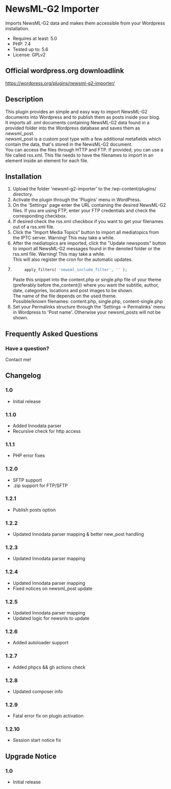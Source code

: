 # NewsML-G2 Importer

Imports NewsML-G2 data and makes them accessible from your Wordpress installation.  

* Requires at least: 5.0  
* PHP: 7.4 
* Tested up to: 5.6  
* License: GPLv2  

## Official wordpress.org downloadlink
https://wordpress.org/plugins/newsml-g2-importer/  


## Description

This plugin provides an simple and easy way to import NewsML-G2 documents into Wordpress and to publish them as posts inside your blog.   
It imports all .xml documents containing NewsML-G2 data found in a provided folder into the Wordpress database and saves them as newsml_post.   
newsml_post is a custom post type with a few additional metafields which contain the data, that's stored in the NewsML-G2 document.   
You can access the files through HTTP and FTP. If provided, you can use a file called rss.xml. This file needs to have the filenames to import in an <item> element inside an <link> element for each file.     


## Installation

1. Upload the folder 'newsml-g2-importer' to the /wp-content/plugins/ directory.  
2. Activate the plugin through the 'Plugins' menu in WordPress.   
3. On the 'Settings' page enter the URL containing the desired NewsML-G2 files. If you are using FTP, enter your FTP credentials and check the corresponding checkbox.   
4. If desired check the rss.xml checkbox if you want to get your filenames out of a rss.xml file.   
5. Click the "Import Media Topics" button to import all mediatopics from the IPTC server. Warning! This may take a while.      
6. After the mediatopics are imported, click the "Update newsposts" button to import all NewsML-G2 messages found in the denoted folder or the rss.xml file. Warning! This may take a while.         
   This will also register the cron for the automatic updates.    
7. ```php
		apply_filters( 'newsml_include_filter', '' );
	```    
   Paste this snippet into the content.php or single.php file of your theme (preferably before the_content()) where you want the subtitle, author, date, categories, locations and post images to be shown.       
   The name of the file depends on the used theme.   
   Possible/known filenames: content.php, single.php, content-single.php    
8. Set your Permalinks structure through the 'Settings -> Permalinks' menu in Wordpress to 'Post name'. Otherwise your newsml_posts will not be shown.   
 

## Frequently Asked Questions

### Have a question?

Contact me!

## Changelog

### 1.0 
* Initial release

### 1.1.0
* Added Innodata parser
* Recursive check for http access

### 1.1.1
* PHP error fixes

### 1.2.0
* SFTP support
* .zip support for FTP/SFTP

### 1.2.1
* Publish posts option
### 1.2.2
* Updated Innodata parser mapping & better new_post handling
### 1.2.3
* Updated Innodata parser mapping
### 1.2.4
* Updated Innodata parser mapping
* Fixed notices on newsml_post update
### 1.2.5
* Updated Innodata parser mapping
* Updated logic for newsnls to update
### 1.2.6
* Added autoloader support
### 1.2.7
* Added phpcs && gh actions check
### 1.2.8
* Updated composer info
### 1.2.9
* Fatal error fix on plugin activation
### 1.2.10
* Session start notice fix

## Upgrade Notice

### 1.0 
* Initial release
